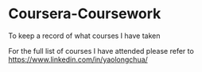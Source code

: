 # Coursera-Coursework
To keep a record of what courses I have taken

For the full list of courses I have attended please refer to https://www.linkedin.com/in/yaolongchua/
